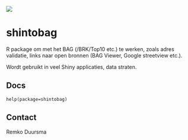 ![](https://badgen.net/badge/shintolabs/production/green)
# shintobag

R package om met het BAG (/BRK/Top10 etc.) te werken, zoals adres validatie, 
links naar open bronnen (BAG Viewer, Google streetview etc.).

Wordt gebruikt in veel Shiny applicaties, data straten.

## Docs

```
help(package=shintobag)
```


## Contact

Remko Duursma
